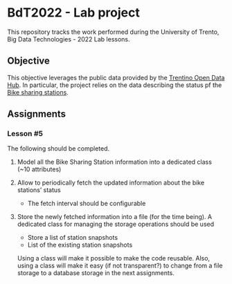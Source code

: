 # BdT2022 - Lab project

This repository tracks the work performed during the University of Trento, Big Data Technologies - 2022 Lab lessons.

## Objective

This objective leverages the public data provided by the [Trentino Open Data Hub](https://dati.trentino.it/). In particular, the project relies on the data describing the status pf the [Bike sharing stations](https://dati.trentino.it/dataset/stazioni-bike-sharing-emotion-trentino).

## Assignments

### Lesson #5

The following should be completed.

1. Model all the Bike Sharing Station information into a dedicated class (~10 attributes)
2. Allow to periodically fetch the updated information about the bike stations’ status
    * The fetch interval should be configurable
3. Store the newly fetched information into a file (for the time being). A dedicated class for managing the storage operations should be used
    * Store a list of station snapshots
    * List of the existing station snapshots
    
   Using a class will make it possible to make the code reusable.
   Also, using a class will make it easy (if not transparent?) to change from a file storage to a database storage in the next assignments.
